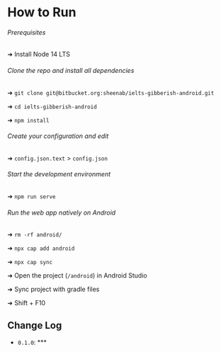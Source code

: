 # How to Run

###### Prerequisites

➜ Install Node 14 LTS

###### Clone the repo and install all dependencies

➜ `git clone git@bitbucket.org:sheenab/ielts-gibberish-android.git`

➜ `cd ielts-gibberish-android`

➜ `npm install`

###### Create your configuration and edit

➜ `config.json.text` > `config.json`

###### Start the development environment

➜ `npm run serve`

###### Run the web app natively on Android 

➜ `rm -rf android/`

➜ `npx cap add android`

➜ `npx cap sync`

➜ Open the project (`/android`) in Android Studio

➜ Sync project with gradle files

➜ Shift + F10

## Change Log

-   `0.1.0`: ***
